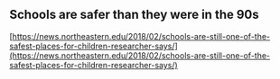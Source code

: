 ## Schools are safer than they were in the 90s
  
  [https://news.northeastern.edu/2018/02/schools-are-still-one-of-the-safest-places-for-children-researcher-says/](https://news.northeastern.edu/2018/02/schools-are-still-one-of-the-safest-places-for-children-researcher-says/)